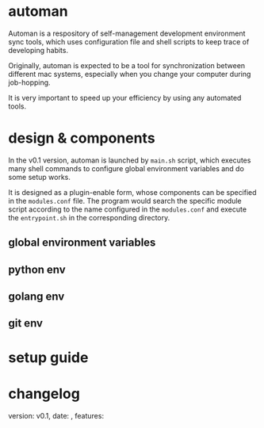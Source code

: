 # automan
Automan is a respository of self-management development environment sync tools, which uses configuration file and shell scripts to keep trace of developing habits.

Originally, automan is expected to be a tool for synchronization between different mac systems, especially when you change your computer during job-hopping.

It is very important to speed up your efficiency by using any automated tools.

# design & components
In the v0.1 version, automan is launched by `main.sh` script, which executes many shell commands to configure global environment variables and do some setup works.

It is designed as a plugin-enable form, whose components can be specified in the `modules.conf` file. The program would search the specific module script according to the name configured in the `modules.conf` and execute the `entrypoint.sh` in the corresponding directory.

## global environment variables

## python env

## golang env

## git env

# setup guide


# changelog
version: v0.1, date: , features: 


